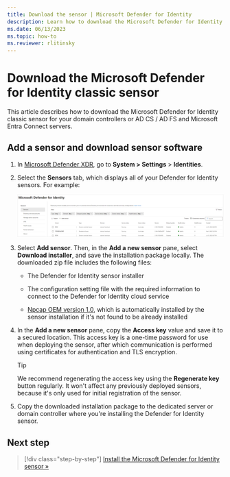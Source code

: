 ```yaml
---
title: Download the sensor | Microsoft Defender for Identity
description: Learn how to download the Microsoft Defender for Identity sensors for your domain controllers.
ms.date: 06/13/2023
ms.topic: how-to
ms.reviewer: rlitinsky
---
```


# Download the Microsoft Defender for Identity classic sensor

This article describes how to download the Microsoft Defender for Identity classic sensor for your domain controllers or AD CS / AD FS and Microsoft Entra Connect servers. 

## Add a sensor and download sensor software

1. In [Microsoft Defender XDR](https://security.microsoft.com), go to **System > Settings** > **Identities**.

1. Select the **Sensors** tab, which displays all of your Defender for Identity sensors. For example:

    [![Screenshot of the Sensors tab.](../media//sensor-page.png)](../media/sensor-page.png#lightbox)

1. Select **Add sensor**. Then, in the **Add a new sensor** pane, select **Download installer**, and save the installation package locally. The downloaded zip file includes the following files:

    - The Defender for Identity sensor installer

    - The configuration setting file with the required information to connect to the Defender for Identity cloud service

    - [Npcap OEM version 1.0](https://npcap.com/), which is automatically installed by the sensor installation if it's not found to be already installed

1. In the **Add a new sensor** pane, copy the **Access key** value and save it to a secured location. This access key is a one-time password for use when deploying the sensor, after which communication is performed using certificates for authentication and TLS encryption.

    > [!TIP]
    > We recommend regenerating the access key using the **Regenerate key** button regularly. It won't affect any previously deployed sensors, because it's only used for initial registration of the sensor.

1. Copy the downloaded installation package to the dedicated server or domain controller where you're installing the Defender for Identity sensor.

## Next step

> [!div class="step-by-step"]
> [Install the Microsoft Defender for Identity sensor »](install-sensor.md)
